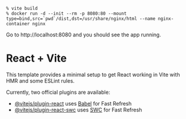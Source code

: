 ```console
% vite build
% docker run -d --init --rm -p 8080:80 --mount type=bind,src=`pwd`/dist,dst=/usr/share/nginx/html --name nginx-container nginx
```

Go to http://localhost:8080 and you should see the app running.

# React + Vite

This template provides a minimal setup to get React working in Vite with HMR and some ESLint rules.

Currently, two official plugins are available:

- [@vitejs/plugin-react](https://github.com/vitejs/vite-plugin-react/blob/main/packages/plugin-react/README.md) uses [Babel](https://babeljs.io/) for Fast Refresh
- [@vitejs/plugin-react-swc](https://github.com/vitejs/vite-plugin-react-swc) uses [SWC](https://swc.rs/) for Fast Refresh
